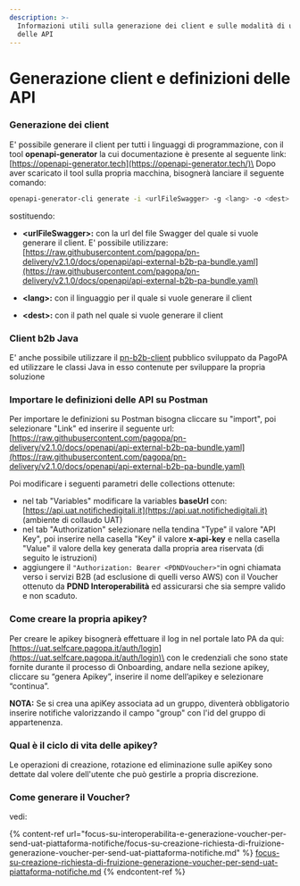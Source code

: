 ```yaml
---
description: >-
  Informazioni utili sulla generazione dei client e sulle modalità di utilizzo
  delle API
---
```


# Generazione client e definizioni delle API

### Generazione dei client

E' possibile generare il client per tutti i linguaggi di programmazione, con il tool **openapi-generator** la cui documentazione è presente al seguente link:\
[https://openapi-generator.tech](https://openapi-generator.tech/)\
Dopo aver scaricato il tool sulla propria macchina, bisognerà lanciare il seguente comando:

```bash
openapi-generator-cli generate -i <urlFileSwagger> -g <lang> -o <dest>
```

sostituendo:

*   **\<urlFileSwagger>:** con la url del file Swagger del quale si vuole generare il client. E' possibile utilizzare: [https://raw.githubusercontent.com/pagopa/pn-delivery/v2.1.0/docs/openapi/api-external-b2b-pa-bundle.yaml](https://raw.githubusercontent.com/pagopa/pn-delivery/v2.1.0/docs/openapi/api-external-b2b-pa-bundle.yaml)


* **\<lang>:** con il linguaggio per il quale si vuole generare il client
* **\<dest>:** con il path nel quale si vuole generare il client

### Client b2b Java

E' anche possibile utilizzare il [pn-b2b-client](https://github.com/pagopa/pn-b2b-client) pubblico sviluppato da PagoPA ed utilizzare le classi Java in esso contenute per sviluppare la propria soluzione

### Importare le definizioni delle API su Postman

Per importare le definizioni su Postman bisogna cliccare su "import", poi selezionare "Link" ed inserire il seguente url: [https://raw.githubusercontent.com/pagopa/pn-delivery/v2.1.0/docs/openapi/api-external-b2b-pa-bundle.yaml](https://raw.githubusercontent.com/pagopa/pn-delivery/v2.1.0/docs/openapi/api-external-b2b-pa-bundle.yaml)

Poi modificare i seguenti parametri delle collections ottenute:

* nel tab "Variables" modificare la variables **baseUrl** con: [https://api.uat.notifichedigitali.it](https://api.uat.notifichedigitali.it) (ambiente di collaudo UAT)
* nel tab "Authorization" selezionare nella tendina "Type" il valore "API Key", poi inserire nella casella "Key" il valore **x-api-key** e nella casella "Value" il valore della key generata dalla propria area riservata (di seguito le istruzioni)
* aggiungere il `"Authorization: Bearer <PDNDVoucher>"`in ogni chiamata verso i servizi B2B (ad esclusione di quelli verso AWS) con il Voucher ottenuto da **PDND Interoperabilità** ed assicurarsi che sia sempre valido e non scaduto.

### Come creare la propria apikey?

Per creare le apikey bisognerà effettuare il log in nel portale lato PA da qui:\
[https://uat.selfcare.pagopa.it/auth/login](https://uat.selfcare.pagopa.it/auth/login)\
con le credenziali che sono state fornite durante il processo di Onboarding, andare nella sezione apikey, cliccare su “genera Apikey”, inserire il nome dell’apikey e selezionare “continua”.&#x20;

**NOTA:** Se si crea una apiKey associata ad un gruppo, diventerà obbligatorio inserire notifiche valorizzando il campo "group" con l'id del gruppo di appartenenza.

### Qual è il ciclo di vita delle apikey?

Le operazioni di creazione, rotazione ed eliminazione sulle apiKey sono dettate dal volere dell'utente che può gestirle a propria discrezione.

### Come generare il Voucher?

vedi:

{% content-ref url="focus-su-interoperabilita-e-generazione-voucher-per-send-uat-piattaforma-notifiche/focus-su-creazione-richiesta-di-fruizione-generazione-voucher-per-send-uat-piattaforma-notifiche.md" %}
[focus-su-creazione-richiesta-di-fruizione-generazione-voucher-per-send-uat-piattaforma-notifiche.md](focus-su-interoperabilita-e-generazione-voucher-per-send-uat-piattaforma-notifiche/focus-su-creazione-richiesta-di-fruizione-generazione-voucher-per-send-uat-piattaforma-notifiche.md)
{% endcontent-ref %}
